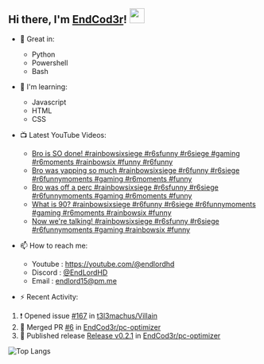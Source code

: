 ## Hi there, I'm [EndCod3r](https://youtube.com/@endlordhd)! <img src='https://github.com/EndCod3r/endlord15/blob/main/wave.gif?raw=true](https://github.com/Endlord15/endlord15/blob/38bca1b569f19b03a6cf246c35db5f7e2f331cc5/wave.gif' width=30>

- 🦾 Great in:
  - Python
  - Powershell
  - Bash

- 🌱 I'm learning:
  - Javascript
  - HTML
  - CSS

- 📺 Latest YouTube Videos:<!-- YOUTUBE:START -->
  - [Bro is SO done! #rainbowsixsiege #r6sfunny #r6siege #gaming #r6moments #rainbowsix #funny  #r6funny](https://www.youtube.com/watch?v=bN3pL3A4VrU)
  - [Bro was yapping so much #rainbowsixsiege #r6funny #r6siege #r6funnymoments #gaming #r6moments #funny](https://www.youtube.com/watch?v=mc0Z4a5_iYU)
  - [Bro was off a perc #rainbowsixsiege #r6sfunny #r6siege #r6funnymoments #gaming #r6moments #funny](https://www.youtube.com/watch?v=58bRNkSKz9g)
  - [What is 90? #rainbowsixsiege #r6funny #r6siege #r6funnymoments #gaming #r6moments #rainbowsix #funny](https://www.youtube.com/watch?v=7Jf3m_fX8Ng)
  - [Now we&#39;re talking! #rainbowsixsiege #r6sfunny #r6siege #r6funnymoments #gaming #rainbowsix #funny](https://www.youtube.com/watch?v=aRjjCD0d5bY)<!-- YOUTUBE:END -->


- 📫 How to reach me:
  - Youtube : <https://youtube.com/@endlordhd>
  - Discord : [@EndLordHD](https://discord.com/users/725204289022066688)
  - Email : endlord15@pm.me

 - ⚡️ Recent Activity:
<!--START_SECTION:activity-->
1. ❗ Opened issue [#167](https://github.com/t3l3machus/Villain/issues/167) in [t3l3machus/Villain](https://github.com/t3l3machus/Villain)
2. 🎉 Merged PR [#6](https://github.com/EndCod3r/pc-optimizer/pull/6) in [EndCod3r/pc-optimizer](https://github.com/EndCod3r/pc-optimizer)
3. 🚀 Published release [Release v0.2.1](https://github.com/EndCod3r/pc-optimizer/releases/tag/v0.2.1) in [EndCod3r/pc-optimizer](https://github.com/EndCod3r/pc-optimizer)
<!--END_SECTION:activity-->

  ![Top Langs](https://github-readme-stats-endlord15.vercel.app/api/top-langs/?username=endcod3r&layout=compact&theme=transparent)
